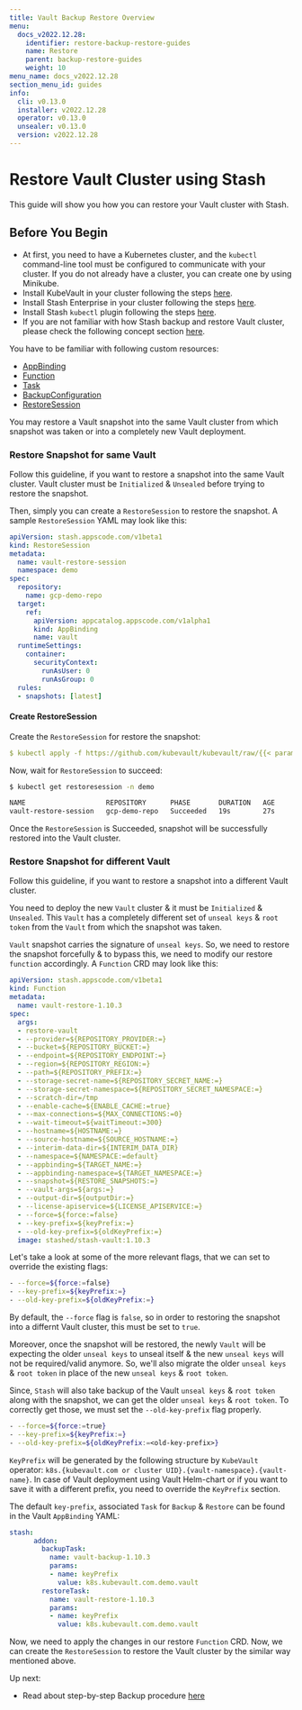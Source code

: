 ```yaml
---
title: Vault Backup Restore Overview
menu:
  docs_v2022.12.28:
    identifier: restore-backup-restore-guides
    name: Restore
    parent: backup-restore-guides
    weight: 10
menu_name: docs_v2022.12.28
section_menu_id: guides
info:
  cli: v0.13.0
  installer: v2022.12.28
  operator: v0.13.0
  unsealer: v0.13.0
  version: v2022.12.28
---
```


# Restore Vault Cluster using Stash

This guide will show you how you can restore your Vault cluster with Stash.

## Before You Begin

- At first, you need to have a Kubernetes cluster, and the `kubectl` command-line tool must be configured to communicate with your cluster. If you do not already have a cluster, you can create one by using Minikube.
- Install KubeVault in your cluster following the steps [here](/docs/v2022.12.28/setup/README).
- Install Stash Enterprise in your cluster following the steps [here](https://stash.run/docs/latest/setup/install/enterprise/).
- Install Stash `kubectl` plugin following the steps [here](https://stash.run/docs/latest/setup/install/kubectl-plugin/).
- If you are not familiar with how Stash backup and restore Vault cluster, please check the following concept section [here](/docs/v2022.12.28/concepts/backup-restore/overview).

You have to be familiar with following custom resources:

- [AppBinding](/docs/v2022.12.28/concepts/vault-server-crds/appbinding)
- [Function](https://stash.run/docs/latest/concepts/crds/function/)
- [Task](https://stash.run/docs/latest/concepts/crds/task/)
- [BackupConfiguration](https://stash.run/docs/latest/concepts/crds/backupconfiguration/)
- [RestoreSession](https://stash.run/docs/latest/concepts/crds/restoresession/)

You may restore a Vault snapshot into the same Vault cluster from which snapshot was taken or into a 
completely new Vault deployment.

### Restore Snapshot for same Vault

Follow this guideline, if you want to restore a snapshot into the same Vault cluster. 
Vault cluster must be `Initialized` & `Unsealed` before trying to restore the snapshot.

Then, simply you can create a `RestoreSession` to restore the snapshot. A sample `RestoreSession` YAML may look like this:

```yaml
apiVersion: stash.appscode.com/v1beta1
kind: RestoreSession
metadata:
  name: vault-restore-session
  namespace: demo
spec:
  repository:
    name: gcp-demo-repo
  target:
    ref:
      apiVersion: appcatalog.appscode.com/v1alpha1
      kind: AppBinding
      name: vault
  runtimeSettings:
    container:
      securityContext:
        runAsUser: 0
        runAsGroup: 0
  rules:
  - snapshots: [latest]

```

#### Create RestoreSession

Create the `RestoreSession` for restore the snapshot:

```yaml
$ kubectl apply -f https://github.com/kubevault/kubevault/raw/{{< param "info.version" >}}/docs/examples/guides/backup-restore/restore-session.yaml
```

Now, wait for `RestoreSession` to succeed:

```bash
$ kubectl get restoresession -n demo

NAME                    REPOSITORY      PHASE       DURATION   AGE
vault-restore-session   gcp-demo-repo   Succeeded   19s        27s

```

Once the `RestoreSession` is Succeeded, snapshot will be successfully restored into the Vault cluster. 

### Restore Snapshot for different Vault

Follow this guideline, if you want to restore a snapshot into a different Vault cluster.

You need to deploy the new `Vault` cluster & it must be `Initialized` & `Unsealed`. This `Vault` has a
completely different set of `unseal keys` & `root token` from the `Vault` from which the snapshot was taken.

`Vault` snapshot carries the signature of `unseal keys`. So, we need to restore the snapshot forcefully & to bypass 
this, we need to modify our restore `function` accordingly. A `Function` CRD may look like this:

```yaml
apiVersion: stash.appscode.com/v1beta1
kind: Function
metadata:
  name: vault-restore-1.10.3
spec:
  args:
  - restore-vault
  - --provider=${REPOSITORY_PROVIDER:=}
  - --bucket=${REPOSITORY_BUCKET:=}
  - --endpoint=${REPOSITORY_ENDPOINT:=}
  - --region=${REPOSITORY_REGION:=}
  - --path=${REPOSITORY_PREFIX:=}
  - --storage-secret-name=${REPOSITORY_SECRET_NAME:=}
  - --storage-secret-namespace=${REPOSITORY_SECRET_NAMESPACE:=}
  - --scratch-dir=/tmp
  - --enable-cache=${ENABLE_CACHE:=true}
  - --max-connections=${MAX_CONNECTIONS:=0}
  - --wait-timeout=${waitTimeout:=300}
  - --hostname=${HOSTNAME:=}
  - --source-hostname=${SOURCE_HOSTNAME:=}
  - --interim-data-dir=${INTERIM_DATA_DIR}
  - --namespace=${NAMESPACE:=default}
  - --appbinding=${TARGET_NAME:=}
  - --appbinding-namespace=${TARGET_NAMESPACE:=}
  - --snapshot=${RESTORE_SNAPSHOTS:=}
  - --vault-args=${args:=}
  - --output-dir=${outputDir:=}
  - --license-apiservice=${LICENSE_APISERVICE:=}
  - --force=${force:=false}
  - --key-prefix=${keyPrefix:=}
  - --old-key-prefix=${oldKeyPrefix:=}
  image: stashed/stash-vault:1.10.3
```

Let's take a look at some of the more relevant flags, that we can set to override the existing flags:

```bash
- --force=${force:=false}
- --key-prefix=${keyPrefix:=}
- --old-key-prefix=${oldKeyPrefix:=}
```

By default, the `--force` flag is `false`, so in order to restoring the snapshot into a differnt Vault cluster, 
this must be set to `true`.

Moreover, once the snapshot will be restored, the newly `Vault` will be expecting the older `unseal keys` to unseal itself & 
the new `unseal keys` will not be required/valid anymore. So, we'll also migrate the older `unseal keys` & `root token` in place of
the new `unseal keys` & `root token`.

Since, `Stash` will also take backup of the Vault `unseal keys` & `root token` along with the snapshot, we can get the
older `unseal keys` & `root token`. To correctly get those, we must set the `--old-key-prefix` flag properly.

```bash
- --force=${force:=true}
- --key-prefix=${keyPrefix:=}
- --old-key-prefix=${oldKeyPrefix:=<old-key-prefix>}
```

`KeyPrefix` will be generated by the following structure by `KubeVault` operator: 
`k8s.{kubevault.com or cluster UID}.{vault-namespace}.{vault-name}`. In case of Vault deployment using Vault Helm-chart
or if you want to save it with a different prefix, you need to override the `KeyPrefix` section. 

The default `key-prefix`, associated `Task` for `Backup` & `Restore` can be found in the Vault `AppBinding` YAML:

```yaml
stash:
      addon:
        backupTask:
          name: vault-backup-1.10.3
          params:
          - name: keyPrefix
            value: k8s.kubevault.com.demo.vault
        restoreTask:
          name: vault-restore-1.10.3
          params:
          - name: keyPrefix
            value: k8s.kubevault.com.demo.vault

```

Now, we need to apply the changes in our restore `Function` CRD. Now, we can create the `RestoreSession`
to restore the Vault cluster by the similar way mentioned above.

Up next:
- Read about step-by-step Backup procedure [here](/docs/v2022.12.28/guides/backup-restore/backup)